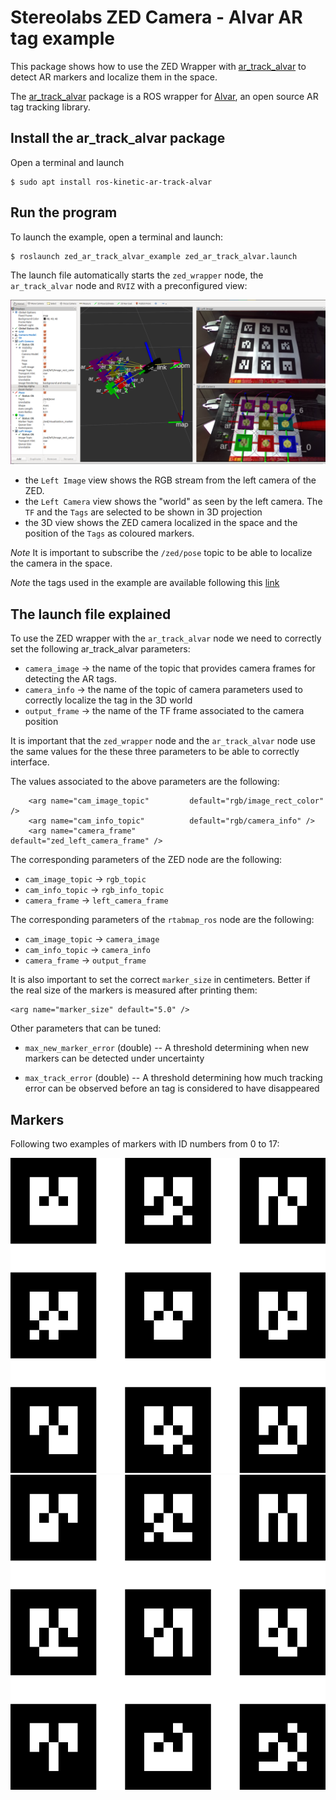 # Stereolabs ZED Camera - Alvar AR tag example

This package shows how to use the ZED Wrapper with [ar_track_alvar](http://wiki.ros.org/ar_track_alvar) to detect AR markers and localize them in the space.

The [ar_track_alvar](http://wiki.ros.org/ar_track_alvar) package is a ROS wrapper for [Alvar](http://virtual.vtt.fi/virtual/proj2/multimedia/index.html), an open source AR tag tracking library.

## Install the ar_track_alvar package

Open a terminal and launch
    
    $ sudo apt install ros-kinetic-ar-track-alvar

## Run the program

To launch the example, open a terminal and launch:

    $ roslaunch zed_ar_track_alvar_example zed_ar_track_alvar.launch

The launch file automatically starts the `zed_wrapper` node, the `ar_track_alvar` node and `RVIZ` with a preconfigured view:

![Example of indoor 3D mapping](images/ar_track_alvar.png)

* the `Left Image` view shows the RGB stream from the left camera of the ZED.
* the `Left Camera` view shows the "world" as seen by the left camera. The `TF` and the `Tags` are selected to be shown in 3D projection
* the 3D view shows the ZED camera localized in the space and the position of the `Tags` as coloured markers.

*Note* It is important to subscribe the `/zed/pose` topic to be able to localize the camera in the space.

*Note* the tags used in the example are available following this [link](images/markers0to8.png)

## The launch file explained

To use the ZED wrapper with the `ar_track_alvar` node we need to correctly set the following ar_track_alvar parameters:

- `camera_image` -> the name of the topic that provides camera frames for detecting the AR tags.
- `camera_info` -> the name of the topic of camera parameters used to correctly localize the tag in the 3D world
- `output_frame` -> the name of the TF frame associated to the camera position

It is important that the `zed_wrapper` node and the `ar_track_alvar` node use the same values for the these three parameters to be able to correctly interface.

The values associated to the above parameters are the following:

```
    <arg name="cam_image_topic"         default="rgb/image_rect_color" />
    <arg name="cam_info_topic"       	default="rgb/camera_info" />
    <arg name="camera_frame"            default="zed_left_camera_frame" />
```

The corresponding parameters of the ZED node are the following:

- `cam_image_topic` -> `rgb_topic`
- `cam_info_topic` -> `rgb_info_topic`
- `camera_frame` -> `left_camera_frame`

The corresponding parameters of the `rtabmap_ros` node are the following:

- `cam_image_topic` -> `camera_image`
- `cam_info_topic` -> `camera_info`
- `camera_frame` -> `output_frame`

It is also important to set the correct `marker_size` in centimeters. Better if the real size of the markers is measured after printing them:

    <arg name="marker_size" default="5.0" />
    
Other parameters that can be tuned:           
* `max_new_marker_error` (double) -- A threshold determining when new markers can be detected under uncertainty

    <arg name="max_new_marker_error" default="0.08" />

* `max_track_error` (double) -- A threshold determining how much tracking error can be observed before an tag is considered to have disappeared

    <arg name="max_track_error" default="0.2" />

## Markers

Following two examples of markers with ID numbers from 0 to 17:

![Markers 0-8](images/markers0to8.png)
![Markers 9-17](images/markers9to17.png)






